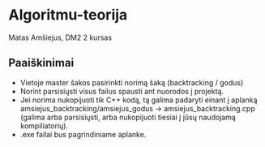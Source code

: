 # Algoritmu-teorija
Matas Amšiejus, DM2 2 kursas
## Paaiškinimai
* Vietoje master šakos pasirinkti norimą šaką (backtracking / godus)
* Norint parsisiųsti visus failus spausti ant nuorodos į projektą.
* Jei norima nukopijuoti tik C++ kodą, tą galima padaryti einant į aplanką amsiejus_backtracking/amsiejus_godus -> amsiejus_backtracking.cpp (galima arba parsisiųsti, arba nukopijuoti tiesiai į jūsų naudojamą kompiliatorių).
* .exe failai bus pagrindiniame aplanke.
